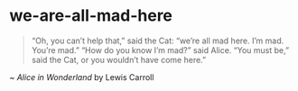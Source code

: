 # we-are-all-mad-here

> “Oh, you can’t help that,” said the Cat: “we’re all mad here. I’m mad. You’re mad.” “How do you know I’m mad?” said Alice. “You must be,” said the Cat, or you wouldn’t have come here.”

~ _Alice in Wonderland_ by Lewis Carroll